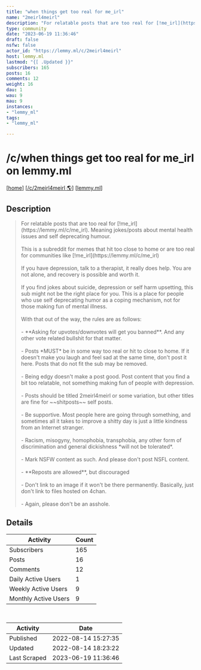 ```yaml
---
title: "when things get too real for me_irl" 
name: "2meirl4meirl"
description: "For relatable posts that are too real for [!me_irl](https://lemmy.ml/c/me_irl). Meaning jokes/posts about mental health issues and self deprecating humour.This is a subreddit for memes that hit too close to home or are too real for communities like [!me_irl](https://lemmy.ml/c/me_irl)If you have depression, talk to a therapist, it really does help. You are not alone, and recovery is possible and worth it.If you find jokes about suicide, depression or self harm upsetting, this sub might not be the right place for you. This is a place for people who use self deprecating humor as a coping mechanism, not for those making fun of mental illness.With that out of the way, the rules are as follows:- **Asking for upvotes/downvotes will get you banned**. And any other vote related bullshit for that matter.- Posts *MUST* be in some way too real or hit to close to home. If it doesn't make you laugh and feel sad at the same time, don't post it here. Posts that do not fit the sub may be removed.- Being edgy doesn't make a post good. Post content that you find a bit too relatable, not something making fun of people with depression.- Posts should be titled 2meirl4meirl or some variation, but other titles are fine for ~~shitposts~~ self posts.- Be supportive. Most people here are going through something, and sometimes all it takes to improve a shitty day is just a little kindness from an Internet stranger.- Racism, misogyny, homophobia, transphobia, any other form of discrimination and general dickishness *will not be tolerated*.- Mark NSFW content as such. And please don't post NSFL content.- **Reposts are allowed**, but discouraged- Don't link to an image if it won't be there permanently. Basically, just don't link to files hosted on 4chan.- Again, please don't be an asshole."
type: community
date: "2023-06-19 11:36:46"
draft: false
nsfw: false
actor_id: "https://lemmy.ml/c/2meirl4meirl"
host: lemmy.ml
lastmod: "{[ .Updated }}"
subscribers: 165
posts: 16
comments: 12
weight: 16
dau: 1
wau: 9
mau: 9
instances:
- "lemmy_ml"
tags: 
- "lemmy_ml"

---
```


# /c/when things get too real for me_irl on lemmy.ml

[[home](/)]
[[/c/2meirl4meirl 🌎](https://lemmy.ml/c/2meirl4meirl)]
[[lemmy.ml](/instances/lemmy_ml)]


## Description 

<blockquote class="description">
For relatable posts that are too real for [!me_irl](https://lemmy.ml/c/me_irl). Meaning jokes/posts about mental health issues and self deprecating humour.<br><br>This is a subreddit for memes that hit too close to home or are too real for communities like [!me_irl](https://lemmy.ml/c/me_irl)<br><br>If you have depression, talk to a therapist, it really does help. You are not alone, and recovery is possible and worth it.<br><br>If you find jokes about suicide, depression or self harm upsetting, this sub might not be the right place for you. This is a place for people who use self deprecating humor as a coping mechanism, not for those making fun of mental illness.<br><br>With that out of the way, the rules are as follows:<br><br>- **Asking for upvotes/downvotes will get you banned**. And any other vote related bullshit for that matter.<br><br>- Posts *MUST* be in some way too real or hit to close to home. If it doesn't make you laugh and feel sad at the same time, don't post it here. Posts that do not fit the sub may be removed.<br><br>- Being edgy doesn't make a post good. Post content that you find a bit too relatable, not something making fun of people with depression.<br><br>- Posts should be titled 2meirl4meirl or some variation, but other titles are fine for ~~shitposts~~ self posts.<br><br>- Be supportive. Most people here are going through something, and sometimes all it takes to improve a shitty day is just a little kindness from an Internet stranger.<br><br>- Racism, misogyny, homophobia, transphobia, any other form of discrimination and general dickishness *will not be tolerated*.<br><br>- Mark NSFW content as such. And please don't post NSFL content.<br><br>- **Reposts are allowed**, but discouraged<br><br>- Don't link to an image if it won't be there permanently. Basically, just don't link to files hosted on 4chan.<br><br>- Again, please don't be an asshole.
</blockquote>


## Details

| Activity | Count  |
|----------------------|---|
| Subscribers          | 165 |
| Posts                | 16  |
| Comments             | 12  |
| Daily Active Users   | 1  |
| Weekly Active Users  | 9  |
| Monthly Active Users | 9  |

<br>

| Activity | Date |
|----------------------|---|
| Published            | 2022-08-14 15:27:35 |
| Updated              | 2022-08-14 18:23:22 |
| Last Scraped         | 2023-06-19 11:36:46 |
